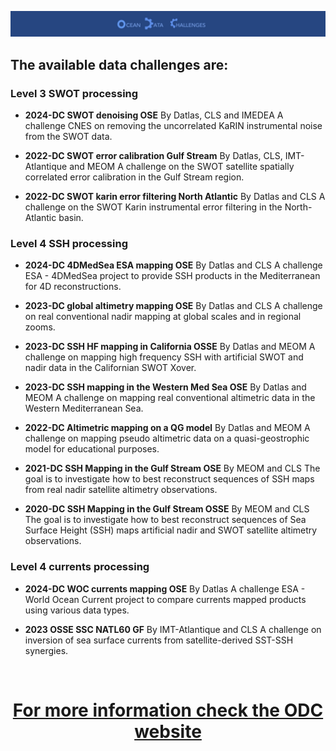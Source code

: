 
<p align="center">
  <img src="figures/odc-banner.jpg" alt="Alt Text" width="900"/>
</p>



## The available data challenges are: 

### Level 3 SWOT processing


- **2024-DC SWOT denoising OSE** 
  By Datlas, CLS and IMEDEA
  A challenge CNES on removing the uncorrelated KaRIN instrumental noise from the SWOT data.

- **2022-DC SWOT error calibration Gulf Stream** 
  By Datlas, CLS, IMT-Atlantique and MEOM
  A challenge on the SWOT satellite spatially correlated error calibration in the Gulf Stream region.

- **2022-DC SWOT karin error filtering North Atlantic** 
  By Datlas and CLS
  A challenge on the SWOT Karin instrumental error filtering in the North-Atlantic basin.

### Level 4 SSH processing


- **2024-DC 4DMedSea ESA mapping OSE** 
  By Datlas and CLS
  A challenge ESA - 4DMedSea project to provide SSH products in the Mediterranean for 4D reconstructions.

- **2023-DC global altimetry mapping OSE** 
  By Datlas and CLS
  A challenge on real conventional nadir mapping at global scales and in regional zooms.

- **2023-DC SSH HF mapping in California OSSE** 
  By Datlas and MEOM
  A challenge on mapping high frequency SSH with artificial SWOT and nadir data in the Californian SWOT Xover.

- **2023-DC SSH mapping in the Western Med Sea OSE** 
  By Datlas and MEOM
  A challenge on mapping real conventional altimetric data in the Western Mediterranean Sea.

- **2022-DC Altimetric mapping on a QG model** 
  By Datlas and MEOM
  A challenge on mapping pseudo altimetric data on a quasi-geostrophic model for educational purposes.

- **2021-DC SSH Mapping in the Gulf Stream OSE** 
  By MEOM and CLS
  The goal is to investigate how to best reconstruct sequences of SSH maps from real nadir satellite altimetry observations.

- **2020-DC SSH Mapping in the Gulf Stream OSSE**
  By MEOM and CLS
  The goal is to investigate how to best reconstruct sequences of Sea Surface Height (SSH) maps artificial nadir and SWOT satellite altimetry observations.

### Level 4 currents processing


- **2024-DC WOC currents mapping OSE** 
  By Datlas
  A challenge ESA - World Ocean Current project to compare currents mapped products using various data types.

- **2023 OSSE SSC NATL60 GF** 
  By IMT-Atlantique and CLS
  A challenge on inversion of sea surface currents from satellite-derived SST-SSH synergies.

</br>

<center><h1><a href="https://ocean-data-challenges.github.io"> For more information check the ODC website</a></h1></center>

